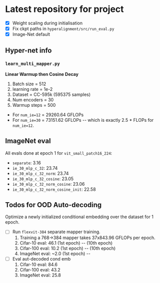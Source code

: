 # Latest repository for project

- [x] Weight scaling during initialisation
- [x] Fix ckpt paths in `hyperalignment/src/run_eval.py`
- [x] Image-Net default

## Hyper-net info

### `learn_multi_mapper.py`

**Linear Warmup then Cosine Decay**

1. Batch size = 512
2. learning rate = 1e-2
3. Dataset = CC-595k (595375 samples)
4. Num encoders = 30
5. Warmup steps = 500

- For `num_ie=12` = 29260.64 GFLOPs
- For `num_ie=30` = 73151.62 GFLOPs -- which is exactly 2.5 * FLOPs for `num_ie=12`.

## ImageNet eval

All evals done at epoch 1 for `vit_small_patch16_224`:

- `separate`: 3.16
- `ie_30_mlp_c_32`: 23.74
- `ie_30_mlp_c_32_norm`: 23.74 
- `ie_30_mlp_c_32_cosine`: 23.05 
- `ie_30_mlp_c_32_norm_cosine`: 23.06
- `ie_30_mlp_c_32_norm_cosine_init`: 22.58

## Todos for OOD Auto-decoding
Optimize a newly initialized conditional embedding over the dataset for 1 epoch.

- [ ] Run `flexvit-384` separate mapper training.
    1. Training a 768->384 mapper takes 37x843.96 GFLOPs per epoch.
    2. Cifar-10 eval: 46.1 (1st epoch) --  (10th epoch)
    3. Cifar-100 eval: 10.2 (1st epoch) -- (10th epoch)
    4. ImageNet eval: ~2.0 (1st epoch) --
- [ ] Eval aut-decoded cond emb
    1. Cifar-10 eval: 84.6
    2. Cifar-100 eval: 43.2
    3. ImageNet eval: 25.8